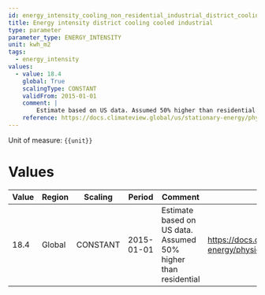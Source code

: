 ```yaml
---
id: energy_intensity_cooling_non_residential_industrial_district_cooling
title: Energy intensity district cooling cooled industrial
type: parameter
parameter_type: ENERGY_INTENSITY
unit: kwh_m2
tags:
  - energy_intensity
values:
  - value: 18.4
    global: True
    scalingType: CONSTANT
    validFrom: 2015-01-01
    comment: |
        Estimate based on US data. Assumed 50% higher than residential
    reference: https://docs.climateview.global/us/stationary-energy/physical-data/districtcooling/
---
```



Unit of measure: `{{unit}}`


# Values


| Value | Region | Scaling | Period | Comment | Reference |
|-------|--------|---------|--------|---------|-----------|
| 18.4 | Global | CONSTANT | 2015-01-01 | Estimate based on US data. Assumed 50% higher than residential | https://docs.climateview.global/us/stationary-energy/physical-data/districtcooling/ |



